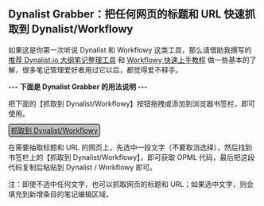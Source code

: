 ## Dynalist Grabber：把任何网页的标题和 URL 快速抓取到 Dynalist/Workflowy

如果这是你第一次听说 Dynalist 和 Workflowy 这类工具，那么请借助我撰写的 [推荐 Dynalist.io 大纲笔记整理工具](https://www.zhihu.com/question/20491194/answer/87957399) 和 [Workflowy 快速上手教程](https://zhuanlan.zhihu.com/p/26824614) 做一些基本的了解，很多笔记管理爱好者用过它以后，都觉得爱不释手。

**--- 下面是 Dynalist Grabber 的用法说明 ---**

把下面的【抓取到 Dynalist/Workflowy】按钮拖拽或添加到浏览器书签栏，即可使用。

<div>
<p><a id="bookmarklet" style="border:2px solid dimgray;border-radius:5px;padding:3px;background-color:silver;" href="javascript:!function(){(function(){function%20o(o){return%20o.replace(/%26/g,%22%26amp;amp;%22).replace(/%3C/g,%22%26amp;lt;%22).replace(/%3E/g,%22%26amp;gt;%22).replace(/%22/g,%22%26quot;%22).replace(/(\n)/g,%22%26%2310;%22)}var%20e=%22https://workflowy.com/%23%22,n=o(document.title),t=o(location.href)+%22%20%22,r=o(window.getSelection().toString()),l=r.search(/[.;:%3F!。；：？！\r\n]/),i=(r.substring(0,l+1),location.href.indexOf(%22workflowy.com/%23%22)),a=!!window.chrome;if(i!==-1)var%20n=%22%26lt;i%26gt;参见%26quot;%22+n.replace(/%20-%20WorkFlowy$/,%22%22)+%22%26quot;%26lt;/i%26gt;%22;var%20c='%3C%3Fxml%20version=%221.0%22%3F%3E%3Copml%20version=%222.0%22%3E%20%20%3Chead%3E%20%20%20%20%3CownerEmail%3Epimgeek%40swarma.org%3C/ownerEmail%3E%20%20%3C/head%3E%20%20%3Cbody%3E%20%20%20%20%3Coutline%20text=%22['+n+%22](%22+t+')%22%20_note=%22'+r+'%22%20/%3E%20%20%3C/body%3E%3C/opml%3E';if(a%26%26c.length%3E2e3)window.open(e+%22/%3Fq=%22+encodeURIComponent(c));else{if(null===prompt(%22%20请复制下面的内容（Ctrl+C%20或%20Command+C），%20\n\n%20然后粘贴到%20Workflowy%20/%20Dynalist%20中。%20\n%22,c))return;i!==-1%26%26(location.href=e)}})()}();">抓取到 Dynalist/Workflowy</a></p>
</div>

在需要抽取标题和 URL 的网页上，先选中一段文字（不要取消选择），然后找到书签栏上的【抓取到 Dynalist/Workflowy】，即可获取 OPML 代码，最后把这段代码复制后粘贴到 Dynalist / Workflowy 即可。

注：即使不选中任何文字，也可以抓取网页的标题和 URL；如果选中文字，则会填充到新增条目的笔记编辑区域。
